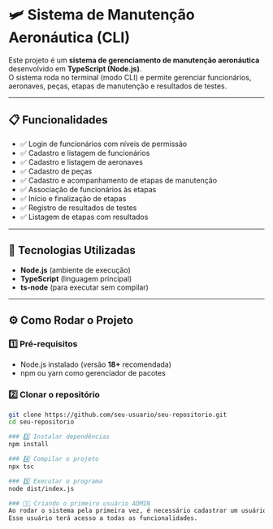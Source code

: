 # 🛩️ Sistema de Manutenção Aeronáutica (CLI)

Este projeto é um **sistema de gerenciamento de manutenção aeronáutica** desenvolvido em **TypeScript (Node.js)**.  
O sistema roda no terminal (modo CLI) e permite gerenciar funcionários, aeronaves, peças, etapas de manutenção e resultados de testes.  

---

## 📋 Funcionalidades

- ✅ Login de funcionários com níveis de permissão  
- ✅ Cadastro e listagem de funcionários  
- ✅ Cadastro e listagem de aeronaves  
- ✅ Cadastro de peças  
- ✅ Cadastro e acompanhamento de etapas de manutenção  
- ✅ Associação de funcionários às etapas  
- ✅ Início e finalização de etapas  
- ✅ Registro de resultados de testes  
- ✅ Listagem de etapas com resultados  

---

## 🚀 Tecnologias Utilizadas

- **Node.js** (ambiente de execução)  
- **TypeScript** (linguagem principal)  
- **ts-node** (para executar sem compilar)  

---

## ⚙️ Como Rodar o Projeto

### 1️⃣ Pré-requisitos
- Node.js instalado (versão **18+** recomendada)
- npm ou yarn como gerenciador de pacotes

### 2️⃣ Clonar o repositório
```bash
git clone https://github.com/seu-usuario/seu-repositorio.git
cd seu-repositorio

### 3️⃣ Instalar dependências
npm install

### 4️⃣ Compilar o projeto
npx tsc

### 5️⃣ Executar o programa
node dist/index.js

### 👨‍💻 Criando o primeiro usuário ADMIN
Ao rodar o sistema pela primeira vez, é necessário cadastrar um usuário com permissão ADMIN.
Esse usuário terá acesso a todas as funcionalidades.

